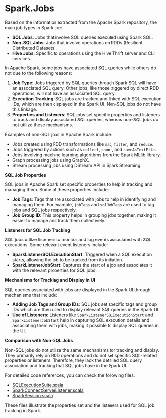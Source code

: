 # Spark.Jobs

Based on the information extracted from the Apache Spark repository, the main job types in Spark are:

* **SQL Jobs**: Jobs that involve SQL queries executed using Spark SQL.
* **Non-SQL Jobs**: Jobs that involve operations on RDDs (Resilient Distributed Datasets).
* **Hive Jobs**: Specific to operations using the Hive Thrift server and CLI services.

In Apache Spark, some jobs have associated SQL queries while others do not due to the following reasons:

1. **Job Type**: Jobs triggered by SQL queries through Spark SQL will have an associated SQL query. Other jobs, like those triggered by direct RDD operations, will not have an associated SQL query.
2. **Execution Tracking**: SQL jobs are tracked and linked with SQL execution IDs, which are then displayed in the Spark UI. Non-SQL jobs do not have this linkage.
3. **Properties and Listeners**: SQL jobs set specific properties and listeners to track and display associated SQL queries, whereas non-SQL jobs do not utilize these mechanisms.

Examples of non-SQL jobs in Apache Spark include:

* Jobs created using RDD transformations like `map`, `filter`, and `reduce`.
* Jobs triggered by actions such as `collect`, `count`, and `saveAsTextFile`.
* Jobs involving machine learning algorithms from the Spark MLlib library.
* Graph processing jobs using GraphX.
* Stream processing jobs using DStream API in Spark Streaming.

**SQL Job Properties**

SQL jobs in Apache Spark set specific properties to help in tracking and managing them. Some of these properties include:

* **Job Tags**: Tags that are associated with jobs to help in identifying and managing them. For example, `jobTags` and `sqlJobTags` are used to tag jobs and SQL jobs respectively.
* **Job Group ID**: This property helps in grouping jobs together, making it easier to manage and track them collectively.

**Listeners for SQL Job Tracking**

SQL jobs utilize listeners to monitor and log events associated with SQL executions. Some relevant event listeners include:

* **SparkListenerSQLExecutionStart**: Triggered when a SQL execution starts, allowing the job to be tracked from its initiation.
* **SparkListenerJobStart**: Captures the start of a job and associates it with the relevant properties for SQL jobs.

**Mechanisms for Tracking and Display in UI**

SQL queries associated with jobs are displayed in the Spark UI through mechanisms that include:

* **Adding Job Tags and Group IDs**: SQL jobs set specific tags and group IDs which are then used to display relevant SQL queries in the Spark UI.
* **Use of Listeners**: Listeners like `SparkListenerSQLExecutionStart` and `SparkListenerJobStart` help in capturing SQL execution details and associating them with jobs, making it possible to display SQL queries in the UI.

**Comparison with Non-SQL Jobs**

Non-SQL jobs do not utilize the same mechanisms for tracking and display. They primarily rely on RDD operations and do not set specific SQL-related properties or listeners. Therefore, they lack the detailed SQL query association and tracking that SQL jobs have in the Spark UI.

For detailed code references, you can check the following files:

* [SQLExecutionSuite.scala](https://github.com/apache/spark/blob/b078c0d6e2adf7eb0ee7d4742a6c52864440226e/sql/core/src/test/scala/org/apache/spark/sql/execution/SQLExecutionSuite.scala#L177-L274)
* [SparkConnectServerListener.scala](https://github.com/apache/spark/blob/b078c0d6e2adf7eb0ee7d4742a6c52864440226e/sql/connect/server/src/main/scala/org/apache/spark/sql/connect/ui/SparkConnectServerListener.scala#L46-L129)
* [SparkSession.scala](https://github.com/apache/spark/blob/b078c0d6e2adf7eb0ee7d4742a6c52864440226e/sql/core/src/main/scala/org/apache/spark/sql/SparkSession.scala#L89-L175)

These files illustrate the properties set and the listeners used for SQL job tracking in Spark.
